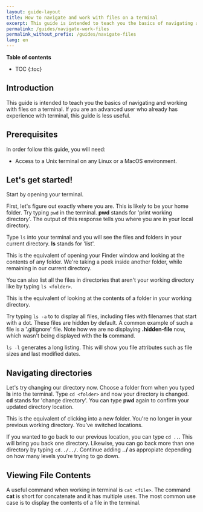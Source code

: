 ```yaml
---
layout: guide-layout
title: How to navigate and work with files on a terminal
excerpt: This guide is intended to teach you the basics of navigating and working with files on a terminal.
permalink: /guides/navigate-work-files
permalink_without_prefix: /guides/navigate-files
lang: en
---
```


**Table of contents**

* TOC
{:toc}

## Introduction

This guide is intended to teach you the basics of navigating and working with files on a terminal. If you are an advanced user who already has experience with terminal, this guide is less useful.

## Prerequisites

In order follow this guide, you will need:

* Access to a Unix terminal on any Linux or a MacOS environment.

## Let's get started!

Start by opening your terminal.

First, let's figure out exactly where you are. This is likely to be your home folder. Try typing `pwd` in the terminal. **pwd** stands for 'print working directory'. The output of this response tells you where you are in your local directory.

<div class="center guideimages">
  <amp-img src="/assets/guides/navigate-work-files/pwd.png" width="500" height="350" alt="terminal pwd command" layout="fixed"></amp-img>
</div>

Type `ls` into your terminal and you will see the files and folders in your current directory. **ls** stands for 'list'.

<div class="center guideimages">
  <amp-img src="/assets/guides/navigate-work-files/ls.png" width="500" height="350" alt="terminal list command" layout="fixed"></amp-img>
</div>

This is the equivalent of opening your Finder window and looking at the contents of any folder. We're taking a peek inside another folder, while remaining in our current directory.

<div class="center guideimages">
  <amp-img src="/assets/guides/navigate-work-files/finder-files.png" width="500" height="350" alt="MacOS folder files" layout="fixed"></amp-img>
</div>

You can also list all the files in directories that aren't your working directory like by typing  `ls <folder>`.

<div class="center guideimages">
  <amp-img src="/assets/guides/navigate-work-files/ls-folder.png" width="500" height="350" alt="ls command folder" layout="fixed"></amp-img>
</div>

This is the equivalent of looking at the contents of a folder in your working directory.

<div class="center guideimages">
  <amp-img src="/assets/guides/navigate-work-files/finder-click-folder.png" width="500" height="350" alt="MacOS folder contents peek" layout="fixed"></amp-img>
</div>

Try typing `ls -a` to to display all files, including files with filenames that start with a dot. These files are hidden by default. A common example of such a file is a '.gitignore' file. Note how we are no displaying **.hidden-file** now, which wasn't being displayed with the **ls** command.

<div class="center guideimages">
  <amp-img src="/assets/guides/navigate-work-files/ls-all.png" width="500" height="350" alt="terminal ls all command" layout="fixed"></amp-img>
</div>

`ls -l` generates a long listing. This will show you file attributes such as file sizes and last modified dates.

<div class="center guideimages">
  <amp-img src="/assets/guides/navigate-work-files/ls-long.png" width="500" height="350" alt="terminal ls long command" layout="fixed"></amp-img>
</div>

## Navigating directories

Let's try changing our directory now. Choose a folder from when you typed **ls** into the terminal. Type `cd <folder>` and now your directory is changed. **cd** stands for 'change directory'. You can type **pwd** again to confirm your updated directory location.

<div class="center guideimages">
  <amp-img src="/assets/guides/navigate-work-files/cd.png" width="500" height="350" alt="termianl cd command" layout="fixed"></amp-img>
</div>

This is the equivalent of clicking into a new folder. You're no longer in your previous working directory. You've switched locations.

<div class="center guideimages">
  <amp-img src="/assets/guides/navigate-work-files/finder-cd.png" width="500" height="350" alt="MacOS folder change directory" layout="fixed"></amp-img>
</div>

If you wanted to go back to our previous location, you can type `cd ..`. This will bring you back one directory. Likewise, you can go back more than one directory by typing `cd../../`. Continue adding **../** as appropiate depending on how many levels you're trying to go down.

<div class="center guideimages">
  <amp-img src="/assets/guides/navigate-work-files/cd-back.png" width="500" height="350" alt="terminal cd back" layout="fixed"></amp-img>
</div>

## Viewing File Contents

A useful command when working in terminal is `cat <file>`. The command **cat** is short for concatenate and it has multiple uses. The most common use case is to display the contents of a file in the terminal.

<div class="center guideimages">
  <amp-img src="/assets/guides/navigate-work-files/cat.png" width="500" height="350" alt="terminal cat command" layout="fixed"></amp-img>
</div>